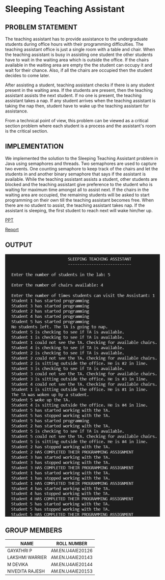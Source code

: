 # Sleeping Teaching Assistant


## PROBLEM STATEMENT
The teaching assistant has to provide assistance to the undergraduate students during office hours with their programming difficulties. The teaching assistant office is just a single room with a table and chair. When the teaching assistant is busy in assisting one student the other students have to wait in the waiting area which is outside the office. If the chairs available in the waiting area are empty the the student can occupy it and wait for their chance. Also, if all the chairs are occupied then the student decides to come later.

After assisting a student, teaching assistant checks if there is any student present in the waiting area. If the students are present, then the teaching assistant assists the next student. If no one is present, the teaching assistant takes a nap. If any student arrives when the teaching assistant is taking the nap then, student have to wake up the teaching assistant for assistance.

From a technical point of view, this problem can be viewed as a critical section problem where each student is a process and the assistant's room is the critical section.

## IMPLEMENTATION

We implemented the solution to the Sleeping Teaching Assistant problem in Java using semaphores and threads. Two semaphores are used to capture two events. One counting semaphore to keep track of the chairs and let the students in and another binary semaphore that says if the assistant is available.  While the teaching assistant assists a student, other students are blocked and the teaching assistant give preference to the student who is waiting for maximum time amongst all to assist next. If the chairs in the waiting area are occupied, the remaining students will be asked to start programming on their own till the teaching assistant becomes free. When there are no student to assist, the teaching assistant takes nap. If the assistant is sleeping, the first student to reach next will wake him/her up.

[PPT](https://docs.google.com/presentation/d/1W5T7woGTm90FPc6d1SHCizTfVI8l8shfM40FS6lrK8U/edit?usp=sharing)


[Report](Sleeping_Teaching_Assistant.pdf)
## OUTPUT
![](images/op.png)

## GROUP MEMBERS


| NAME  | ROLL NUMBER |
| ------------- | ------------- |
| GAYATHRI P  | AM.EN.U4AIE20126  |
| LAKSHMI WARRIER  | AM.EN.U4AIE20143   |
| M DEVIKA  | AM.EN.U4AIE20144  |
| NIVEDITA RAJESH  | AM.EN.U4AIE20153 |
